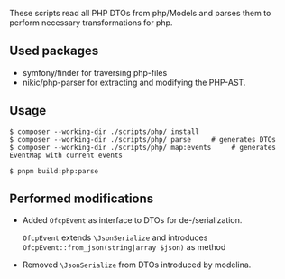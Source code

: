 These scripts read all PHP DTOs from php/Models and parses them to perform necessary transformations for php.

## Used packages

* symfony/finder for traversing php-files
* nikic/php-parser for extracting and modifying the PHP-AST.


## Usage
    $ composer --working-dir ./scripts/php/ install 
    $ composer --working-dir ./scripts/php/ parse     # generates DTOs
    $ composer --working-dir ./scripts/php/ map:events     # generates EventMap with current events

    $ pnpm build:php:parse

## Performed modifications

* Added `OfcpEvent` as interface to DTOs for de-/serialization.

  `OfcpEvent` extends `\JsonSerialize` and introduces `OfcpEvent::from_json(string|array $json)` as method

* Removed `\JsonSerialize` from DTOs introduced by modelina.